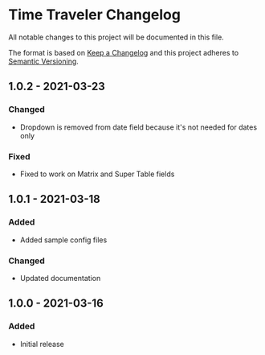 # Time Traveler Changelog

All notable changes to this project will be documented in this file.

The format is based on [Keep a Changelog](http://keepachangelog.com/) and this project adheres to [Semantic Versioning](http://semver.org/).

## 1.0.2 - 2021-03-23
### Changed
- Dropdown is removed from date field because it's not needed for dates only

### Fixed
- Fixed to work on Matrix and Super Table fields

## 1.0.1 - 2021-03-18
### Added
- Added sample config files

### Changed
- Updated documentation

## 1.0.0 - 2021-03-16
### Added
- Initial release
